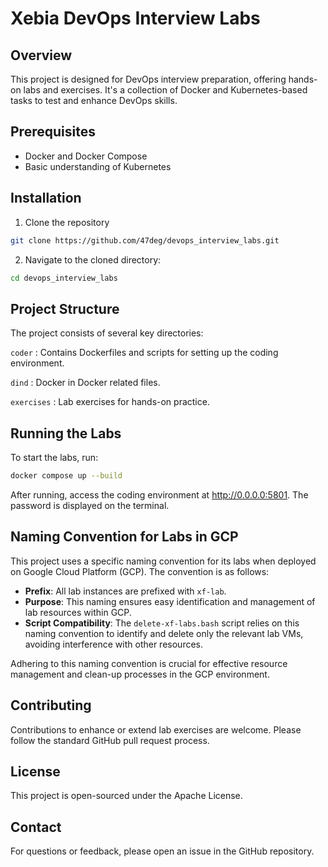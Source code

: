 # Xebia DevOps Interview Labs
## Overview
This project is designed for DevOps interview preparation, offering hands-on
labs and exercises. It's a collection of Docker and Kubernetes-based tasks to
test and enhance DevOps skills.

## Prerequisites
- Docker and Docker Compose
- Basic understanding of Kubernetes

## Installation
1. Clone the repository
``` sh
git clone https://github.com/47deg/devops_interview_labs.git
```

2. Navigate to the cloned directory:
``` sh
cd devops_interview_labs
```


## Project Structure
The project consists of several key directories:

`coder`
: Contains Dockerfiles and scripts for setting up the coding environment.

`dind`
: Docker in Docker related files.

`exercises`
: Lab exercises for hands-on practice.

## Running the Labs
To start the labs, run:

``` sh
docker compose up --build
```

After running, access the coding environment at http://0.0.0.0:5801. The
password is displayed on the terminal.

## Naming Convention for Labs in GCP
This project uses a specific naming convention for its labs when deployed on
Google Cloud Platform (GCP). The convention is as follows:

- **Prefix**: All lab instances are prefixed with `xf-lab`.
- **Purpose**: This naming ensures easy identification and management of lab
  resources within GCP.
- **Script Compatibility**: The `delete-xf-labs.bash` script relies on this naming
  convention to identify and delete only the relevant lab VMs, avoiding
  interference with other resources.

Adhering to this naming convention is crucial for effective resource management
and clean-up processes in the GCP environment.

## Contributing
Contributions to enhance or extend lab exercises are welcome. Please follow the
standard GitHub pull request process.

## License
This project is open-sourced under the Apache License.

## Contact
For questions or feedback, please open an issue in the GitHub repository.
